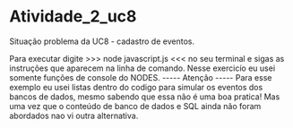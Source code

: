 # Atividade_2_uc8
Situação problema da UC8 - cadastro de eventos.

Para executar digite >>> node javascript.js <<< no seu terminal e sigas as instruções que aparecem na linha de comando.
Nesse exercicío eu usei somente funções de console do NODES. 
----- Atenção -----
Para esse exemplo eu usei listas dentro do codigo para simular os eventos dos bancos de dados, mesmo sabendo que essa não é uma boa pratica!
Mas uma vez que o conteúdo de banco de dados e SQL ainda não foram abordados nao vi outra alternativa.
